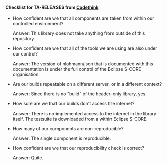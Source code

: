 #### Checklist for TA-RELEASES from [Codethink](https://codethinklabs.gitlab.io/trustable/trustable/print_page.html)

* How confident are we that all components are taken from within our controlled environment?

    Answer:  This library does not take anything from outside of this repository.

* How confident are we that all of the tools we are using are also under our control?

    Answer:  The version of nlohmann/json that is documented with this documentation is under the full control of the Eclipse S-CORE organisation.

* Are our builds repeatable on a different server, or in a different context?

    Answer:  Since there is no "build" of the header-only library, yes.

* How sure are we that our builds don't access the internet?

    Answer:  There is no implemented access to the internet in the library itself. The testsuite is downloaded from a within Eclipse S-CORE.

* How many of our components are non-reproducible?

    Answer:  The single component is reproducible.

* How confident are we that our reproducibility check is correct?

    Answer:  Quite.